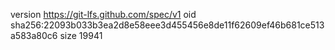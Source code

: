 version https://git-lfs.github.com/spec/v1
oid sha256:22093b033b3ea2d8e58eee3d455456e8de11f62609ef46b681ce513a583a80c6
size 19941
